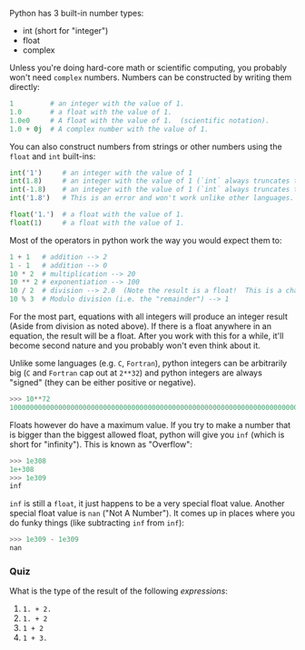 Python has 3 built-in number types:

* int  (short for "integer")
* float
* complex

Unless you're doing hard-core math or scientific computing, you probably won't
need `complex` numbers.  Numbers can be constructed by writing them directly:

```py
1         # an integer with the value of 1.
1.0       # a float with the value of 1.
1.0e0     # A float with the value of 1.  (scientific notation).
1.0 + 0j  # A complex number with the value of 1.
```

You can also construct numbers from strings or other numbers using the
`float` and `int` built-ins:

```py
int('1')     # an integer with the value of 1
int(1.8)     # an integer with the value of 1 (`int` always truncates toward 0).
int(-1.8)    # an integer with the value of 1 (`int` always truncates toward 0).
int('1.8')   # This is an error and won't work unlike other languages.

float('1.')  # a float with the value of 1.
float(1)     # a float with the value of 1.
```

Most of the operators in python work the way you would expect them to:

```py
1 + 1   # addition --> 2
1 - 1   # addition --> 0
10 * 2  # multiplication --> 20
10 ** 2 # exponentiation --> 100
10 / 2  # division --> 2.0  (Note the result is a float!  This is a change in behavior from python2.x)
10 % 3  # Modulo division (i.e. the "remainder") --> 1
```

For the most part, equations with all integers will produce an integer result
(Aside from division as noted above).  If there is a float anywhere in
an equation, the result will be a float.  After you work with this for a while,
it'll become second nature and you probably won't even think about it.

Unlike some languages (e.g. `C`, `Fortran`), python integers can be arbitrarily
big (`C` and `Fortran` cap out at `2**32`) and python integers are always
"signed" (they can be either positive or negative).

```py
>>> 10**72
1000000000000000000000000000000000000000000000000000000000000000000000000
```

Floats however do have a maximum value.  If you try to make a number that is
bigger than the biggest allowed float, python will give you `inf` (which is
short for "infinity").  This is known as "Overflow":

```py
>>> 1e308
1e+308
>>> 1e309
inf
```

`inf` is still a `float`, it just happens to be a very special float value.
Another special float value is `nan` ("Not A Number").  It comes up in places
where you do funky things (like subtracting `inf` from `inf`):

```py
>>> 1e309 - 1e309
nan
```


### Quiz

What is the type of the result of the following _expressions_:

1.  `1. + 2.`
2.  `1. + 2`
3.  `1 + 2`
4.  `1 + 3.`
